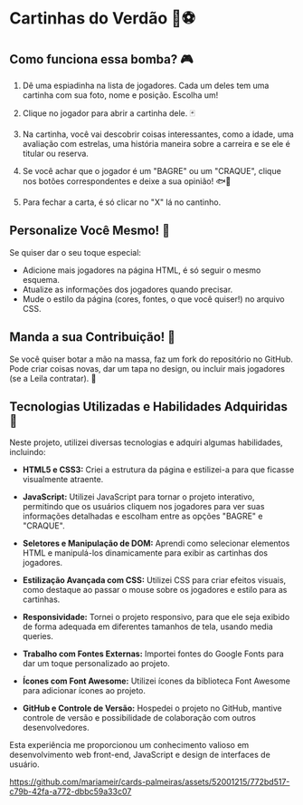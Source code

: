 # Cartinhas do Verdão 🐷⚽

## Como funciona essa bomba? 🎮

1. Dê uma espiadinha na lista de jogadores. Cada um deles tem uma cartinha com sua foto, nome e posição. Escolha um!

2. Clique no jogador para abrir a cartinha dele. 🃏

3. Na cartinha, você vai descobrir coisas interessantes, como a idade, uma avaliação com estrelas, uma história maneira sobre a carreira e se ele é titular ou reserva.

4. Se você achar que o jogador é um "BAGRE" ou um "CRAQUE", clique nos botões correspondentes e deixe a sua opinião! 🐟🌟

5. Para fechar a carta, é só clicar no "X" lá no cantinho. 

## Personalize Você Mesmo! 🎨

Se quiser dar o seu toque especial:

- Adicione mais jogadores na página HTML, é só seguir o mesmo esquema.
- Atualize as informações dos jogadores quando precisar.
- Mude o estilo da página (cores, fontes, o que você quiser!) no arquivo CSS.

## Manda a sua Contribuição! 🚀

Se você quiser botar a mão na massa, faz um fork do repositório no GitHub. Pode criar coisas novas, dar um tapa no design, ou incluir mais jogadores (se a Leila contratar). 🥅

## Tecnologias Utilizadas e Habilidades Adquiridas 🚀

Neste projeto, utilizei diversas tecnologias e adquiri algumas habilidades, incluindo:

- **HTML5 e CSS3:** Criei a estrutura da página e estilizei-a para que ficasse visualmente atraente.

- **JavaScript:** Utilizei JavaScript para tornar o projeto interativo, permitindo que os usuários cliquem nos jogadores para ver suas informações detalhadas e escolham entre as opções "BAGRE" e "CRAQUE".

- **Seletores e Manipulação de DOM:** Aprendi como selecionar elementos HTML e manipulá-los dinamicamente para exibir as cartinhas dos jogadores.

- **Estilização Avançada com CSS:** Utilizei CSS para criar efeitos visuais, como destaque ao passar o mouse sobre os jogadores e estilo para as cartinhas.

- **Responsividade:** Tornei o projeto responsivo, para que ele seja exibido de forma adequada em diferentes tamanhos de tela, usando media queries.

- **Trabalho com Fontes Externas:** Importei fontes do Google Fonts para dar um toque personalizado ao projeto.

- **Ícones com Font Awesome:** Utilizei ícones da biblioteca Font Awesome para adicionar ícones ao projeto.

- **GitHub e Controle de Versão:** Hospedei o projeto no GitHub, mantive controle de versão e possibilidade de colaboração com outros desenvolvedores.

Esta experiência me proporcionou um conhecimento valioso em desenvolvimento web front-end, JavaScript e design de interfaces de usuário.



https://github.com/mariameir/cards-palmeiras/assets/52001215/772bd517-c79b-42fa-a772-dbbc59a33c07


